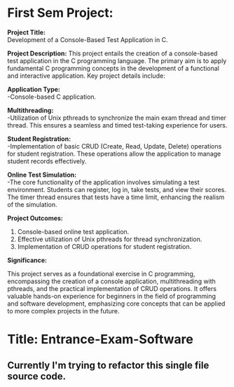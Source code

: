 # First Sem Project:

**Project Title:**  
Development of a Console-Based Test Application in C.


**Project Description:**
This project entails the creation of a console-based test application in the C programming language. The primary aim is to apply fundamental C programming concepts in the development of a functional and interactive application. Key project details include:

**Application Type:**  
-Console-based C application.

**Multithreading:**  
-Utilization of Unix pthreads to synchronize the main exam thread and timer thread. This ensures a seamless and timed test-taking experience for users.

**Student Registration:**  
-Implementation of basic CRUD (Create, Read, Update, Delete) operations for student registration. These operations allow the application to manage student records effectively.

**Online Test Simulation:**  
-The core functionality of the application involves simulating a test environment. Students can register, log in, take tests, and view their scores. The timer thread ensures that tests have a time limit, enhancing the realism of the simulation.

**Project Outcomes:**

1. Console-based online test application.
2. Effective utilization of Unix pthreads for thread synchronization.
3. Implementation of CRUD operations for student registration.

**Significance:**

This project serves as a foundational exercise in C programming, encompassing the creation of a console application, multithreading with pthreads, and the practical implementation of CRUD operations. It offers valuable hands-on experience for beginners in the field of programming and software development, emphasizing core concepts that can be applied to more complex projects in the future.

# Title: Entrance-Exam-Software

## Currently I'm trying to refactor this single file source code.
